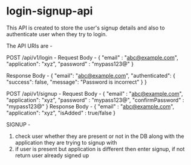 # login-signup-api
This API is created to store the user's signup details and also to authenticate user when they try to login.

The API URIs are - 

POST /api/v1/login - 
  Request Body - 
  {
    "email" : "abc@example.com",
    "application": "xyz",
    "password" : "mypass123@"
  }
  
  Response Body - 
  {
    "email": "abc@example.com",
    "authenticated": {
        "success": false,
        "message": "Password is incorrect"
    }
}
 
POST /api/v1/signup - 
  Request Body - 
  {
    "email" : "abc@example.com",
    "application": "xyz",
    "password" : "mypass123@",
    "confirmPassword" : "mypass123@"
  }
  Response Body - 
  {
    "email" : "abc@example.com",
    "application": "xyz",
    "isAdded" : true/false
  }
  
SIGNUP - 
1. check user whether they are present or not in the DB along with the application they are trying to signup with
2. if user is present but application is different then enter signup, if not return user already signed up

